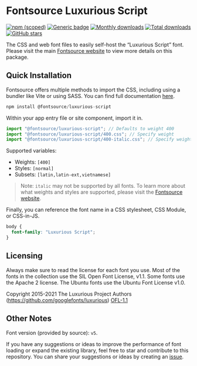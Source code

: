 # Fontsource Luxurious Script

[![npm (scoped)](https://img.shields.io/npm/v/@fontsource/luxurious-script?color=brightgreen)](https://www.npmjs.com/package/@fontsource/luxurious-script) [![Generic badge](https://img.shields.io/badge/fontsource-passing-brightgreen)](https://github.com/fontsource/fontsource) [![Monthly downloads](https://badgen.net/npm/dm/@fontsource/luxurious-script)](https://github.com/fontsource/fontsource) [![Total downloads](https://badgen.net/npm/dt/@fontsource/luxurious-script)](https://github.com/fontsource/fontsource) [![GitHub stars](https://img.shields.io/github/stars/fontsource/fontsource.svg?style=social&label=Star)](https://github.com/fontsource/fontsource/stargazers)

The CSS and web font files to easily self-host the “Luxurious Script” font. Please visit the main [Fontsource website](https://fontsource.org/fonts/luxurious-script) to view more details on this package.

## Quick Installation

Fontsource offers multiple methods to import the CSS, including using a bundler like Vite or using SASS. You can find full documentation [here](https://fontsource.org/docs/getting-started/introduction).

```javascript
npm install @fontsource/luxurious-script
```

Within your app entry file or site component, import it in.

```javascript
import "@fontsource/luxurious-script"; // Defaults to weight 400
import "@fontsource/luxurious-script/400.css"; // Specify weight
import "@fontsource/luxurious-script/400-italic.css"; // Specify weight and style
```

Supported variables:
- Weights: `[400]`
- Styles: `[normal]`
- Subsets: `[latin,latin-ext,vietnamese]`

> Note: `italic` may not be supported by all fonts. To learn more about what weights and styles are supported, please visit the [Fontsource website](https://fontsource.org/fonts/luxurious-script).

Finally, you can reference the font name in a CSS stylesheet, CSS Module, or CSS-in-JS.

```css
body {
  font-family: "Luxurious Script";
}
```

## Licensing
Always make sure to read the license for each font you use. Most of the fonts in the collection use the SIL Open Font License, v1.1. Some fonts use the Apache 2 license. The Ubuntu fonts use the Ubuntu Font License v1.0.

Copyright 2015-2021 The Luxurious Project Authors (https://github.com/googlefonts/luxurious)
[OFL-1.1](http://scripts.sil.org/OFL)

## Other Notes
Font version (provided by source): `v5`.

If you have any suggestions or ideas to improve the performance of font loading or expand the existing library, feel free to star and contribute to this repository. You can share your suggestions or ideas by creating an [issue](https://github.com/fontsource/fontsource/issues).